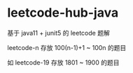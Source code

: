 # leetcode-hub-java

基于 java11 + junit5 的 leetcode 题解

leetcode-n 存放 100(n-1)+1 ~ 100n 的题目

如 leetcode-19 存放 1801 ~ 1900 的题目